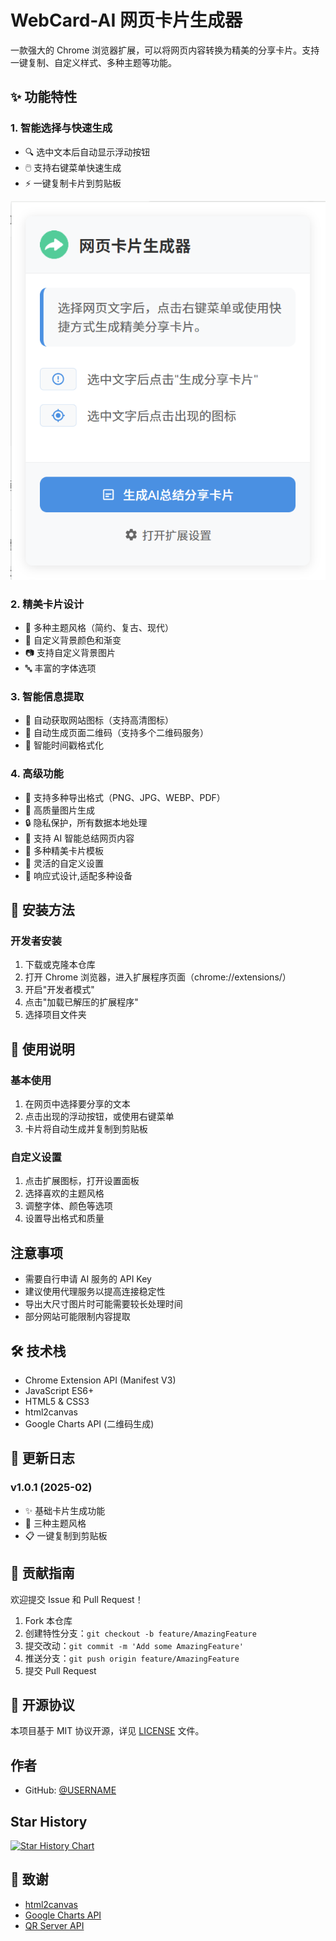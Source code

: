 # WebCard-AI 网页卡片生成器

一款强大的 Chrome 浏览器扩展，可以将网页内容转换为精美的分享卡片。支持一键复制、自定义样式、多种主题等功能。

## ✨ 功能特性

### 1. 智能选择与快速生成
- 🔍 选中文本后自动显示浮动按钮
- 🖱️ 支持右键菜单快速生成
- ⚡ 一键复制卡片到剪贴板

![image-20250214001349841](README/image-20250214001349841.png)

### 2. 精美卡片设计
- 🎨 多种主题风格（简约、复古、现代）
- 🌈 自定义背景颜色和渐变
- 📷 支持自定义背景图片
- 🔤 丰富的字体选项

### 3. 智能信息提取
- 🔗 自动获取网站图标（支持高清图标）
- 📱 自动生成页面二维码（支持多个二维码服务）
- 📅 智能时间戳格式化

### 4. 高级功能
- 💾 支持多种导出格式（PNG、JPG、WEBP、PDF）
- 🎯 高质量图片生成
- 🔒 隐私保护，所有数据本地处理
- 🤖 支持 AI 智能总结网页内容
- 🎨 多种精美卡片模板
- 🔧 灵活的自定义设置
- 📱 响应式设计,适配多种设备

## 🚀 安装方法

### 开发者安装
1. 下载或克隆本仓库
2. 打开 Chrome 浏览器，进入扩展程序页面（chrome://extensions/）
3. 开启"开发者模式"
4. 点击"加载已解压的扩展程序"
5. 选择项目文件夹

## 📖 使用说明

### 基本使用
1. 在网页中选择要分享的文本
2. 点击出现的浮动按钮，或使用右键菜单
3. 卡片将自动生成并复制到剪贴板

### 自定义设置
1. 点击扩展图标，打开设置面板
2. 选择喜欢的主题风格
3. 调整字体、颜色等选项
4. 设置导出格式和质量

## 注意事项

- 需要自行申请 AI 服务的 API Key
- 建议使用代理服务以提高连接稳定性
- 导出大尺寸图片时可能需要较长处理时间
- 部分网站可能限制内容提取

## 🛠️ 技术栈

- Chrome Extension API (Manifest V3)
- JavaScript ES6+
- HTML5 & CSS3
- html2canvas
- Google Charts API (二维码生成)

## 📝 更新日志

### v1.0.1 (2025-02)
- ✨ 基础卡片生成功能
- 🎨 三种主题风格
- 📋 一键复制到剪贴板

## 🤝 贡献指南

欢迎提交 Issue 和 Pull Request！

1. Fork 本仓库
2. 创建特性分支：`git checkout -b feature/AmazingFeature`
3. 提交改动：`git commit -m 'Add some AmazingFeature'`
4. 推送分支：`git push origin feature/AmazingFeature`
5. 提交 Pull Request

## 📄 开源协议

本项目基于 MIT 协议开源，详见 [LICENSE](LICENSE) 文件。

## 作者

- GitHub: [@USERNAME](https://github.com/USERNAME)

## Star History

[![Star History Chart](https://api.star-history.com/svg?repos=USERNAME/WebCard-AI&type=Date)](https://star-history.com/#USERNAME/WebCard-AI&Date)

## 🙏 致谢

- [html2canvas](https://html2canvas.hertzen.com/)
- [Google Charts API](https://developers.google.com/chart)
- [QR Server API](https://goqr.me/api/)